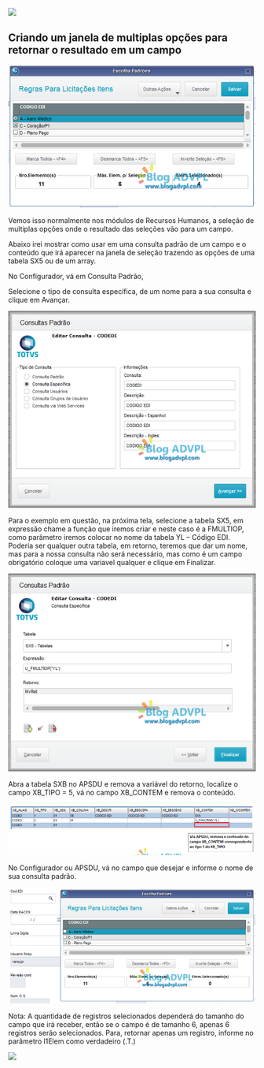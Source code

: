 <a href="https://server.nitrado.net/toplist/view/17500552"><img src="https://server.nitrado.net/banner/big/17500552/2" /></a>

## Criando um janela de multiplas opções para retornar o resultado em um campo
<p><img src="/resources/multtela005.png"></p>

Vemos isso normalmente nos módulos de Recursos Humanos, a seleção de multiplas opções onde o resultado das seleções vão para um campo.

Abaixo irei mostrar como usar em uma consulta padrão de um campo e o conteúdo que irá aparecer na janela de seleção trazendo as opções de uma tabela SX5 ou de um array.

No Configurador, vá em Consulta Padrão,

Selecione o tipo de consulta específica, de um nome para a sua consulta e clique em Avançar.

<p><img src="/resources/multtela001.png"></p>

Para o exemplo em questão, na próxima tela, selecione a tabela SX5, em expressão chame a função que iremos criar e neste caso é a FMULTIOP, como parâmetro iremos colocar no nome da tabela YL – Código EDI. Poderia ser qualquer outra tabela, em retorno, teremos que dar um nome, mas para a nossa consulta não será necessário, mas como é um campo obrigatório coloque uma variavel qualquer e clique em Finalizar.

<p><img src="/resources/multtela002.png"></p>

Abra a tabela SXB no APSDU e remova a variável do retorno, localize o campo XB_TIPO = 5, vá no campo XB_CONTEM  e remova o conteúdo.

<p><img src="/resources/multtela003.png"></p>

No Configurador ou APSDU, vá no campo que desejar e informe o nome de sua consulta padrão.

<p><img src="/resources/multtela004.png"></p>

Nota: A quantidade de registros selecionados dependerá do tamanho do campo que irá receber, então se o campo é de tamanho 6, apenas 6 registros serão selecionados.
Para, retornar apenas um registro, informe no parâmetro l1Elem como verdadeiro (.T.)

<a href="https://server.nitrado.net/toplist/view/17383816"><img src="https://server.nitrado.net/banner/big/17383816/6" /></a>
